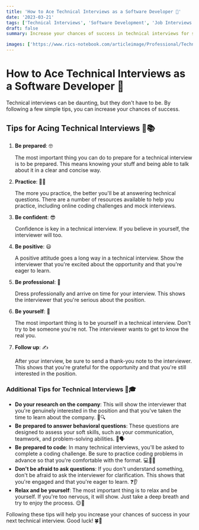 ```yaml
---
title: 'How to Ace Technical Interviews as a Software Developer 💯'
date: '2023-03-21'
tags: ['Technical Interviews', 'Software Development', 'Job Interviews']
draft: false
summary: Increase your chances of success in technical interviews for software developer positions by following these tips and tricks. Learn how to prepare, practice, stay confident, and follow up after the interview.

images: ['https://www.rics-notebook.com/articleimage/Professional/Technical_Interviews.webp']
---
```


# How to Ace Technical Interviews as a Software Developer 💯

Technical interviews can be daunting, but they don't have to be. By following a few simple tips, you can increase your chances of success.

## Tips for Acing Technical Interviews 🚀📚

1. **Be prepared**: 🤓

   The most important thing you can do to prepare for a technical interview is to be prepared. This means knowing your stuff and being able to talk about it in a clear and concise way.

2. **Practice**: 🤹‍♂️

   The more you practice, the better you'll be at answering technical questions. There are a number of resources available to help you practice, including online coding challenges and mock interviews.

3. **Be confident**: 😎

   Confidence is key in a technical interview. If you believe in yourself, the interviewer will too.

4. **Be positive**: 😃

   A positive attitude goes a long way in a technical interview. Show the interviewer that you're excited about the opportunity and that you're eager to learn.

5. **Be professional**: 💼

   Dress professionally and arrive on time for your interview. This shows the interviewer that you're serious about the position.

6. **Be yourself**: 🤗

   The most important thing is to be yourself in a technical interview. Don't try to be someone you're not. The interviewer wants to get to know the real you.

7. **Follow up**: ✍️

   After your interview, be sure to send a thank-you note to the interviewer. This shows that you're grateful for the opportunity and that you're still interested in the position.

### Additional Tips for Technical Interviews 🌟🎓

- **Do your research on the company**: This will show the interviewer that you're genuinely interested in the position and that you've taken the time to learn about the company. 🏢🔍
- **Be prepared to answer behavioral questions**: These questions are designed to assess your soft skills, such as your communication, teamwork, and problem-solving abilities. 🧠🗣️
- **Be prepared to code**: In many technical interviews, you'll be asked to complete a coding challenge. Be sure to practice coding problems in advance so that you're comfortable with the format. 💻👩‍💻
- **Don't be afraid to ask questions**: If you don't understand something, don't be afraid to ask the interviewer for clarification. This shows that you're engaged and that you're eager to learn. ❓👂
- **Relax and be yourself**: The most important thing is to relax and be yourself. If you're too nervous, it will show. Just take a deep breath and try to enjoy the process. 😌🍃

Following these tips will help you increase your chances of success in your next technical interview. Good luck! 🍀🎉
